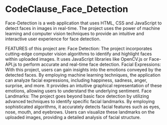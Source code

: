 # CodeClause_Face_Detection
Face-Detection is a web application that uses HTML, CSS and JavaScript to detect faces in images in real-time. The project uses the  power of machine learning and computer vision techniques to provide an intuitive and interactive user experience for face detection.

FEATURES of this project are: 
Face Detection: The project incorporates cutting-edge computer vision algorithms to identify and highlight faces within uploaded images. It uses JavaScript libraries like OpenCV.js or Face-API.js to perform accurate and real-time face detection.
Facial Expressions: With this project, users can gain insights into the emotions conveyed by the detected faces. By employing machine learning techniques, the application can analyze facial expressions, including happiness, sadness, anger, surprise, and more. It provides an intuitive graphical representation of these emotions, allowing users to understand the underlying sentiment.
Face Landmarks: The project goes beyond basic face detection by utilizing advanced techniques to identify specific facial landmarks. By employing sophisticated algorithms, it accurately detects facial features such as eyes, nose, mouth, and eyebrows. Users can visualize these landmarks on the uploaded images, providing a detailed analysis of facial structure.

